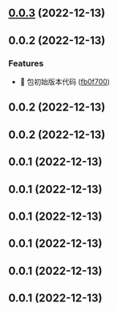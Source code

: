 ## [0.0.3](https://github.com/rainbow57/second-life/compare/v0.0.2...v0.0.3) (2022-12-13)



## 0.0.2 (2022-12-13)


### Features

* :memo: 包初始版本代码 ([fb0f700](https://github.com/rainbow57/second-life/commit/fb0f700dd195c7faa488e54a1656aeaf9343d6d6))



## 0.0.2 (2022-12-13)



## 0.0.2 (2022-12-13)



## 0.0.1 (2022-12-13)



## 0.0.1 (2022-12-13)



## 0.0.1 (2022-12-13)



## 0.0.1 (2022-12-13)



## 0.0.1 (2022-12-13)



## 0.0.1 (2022-12-13)



